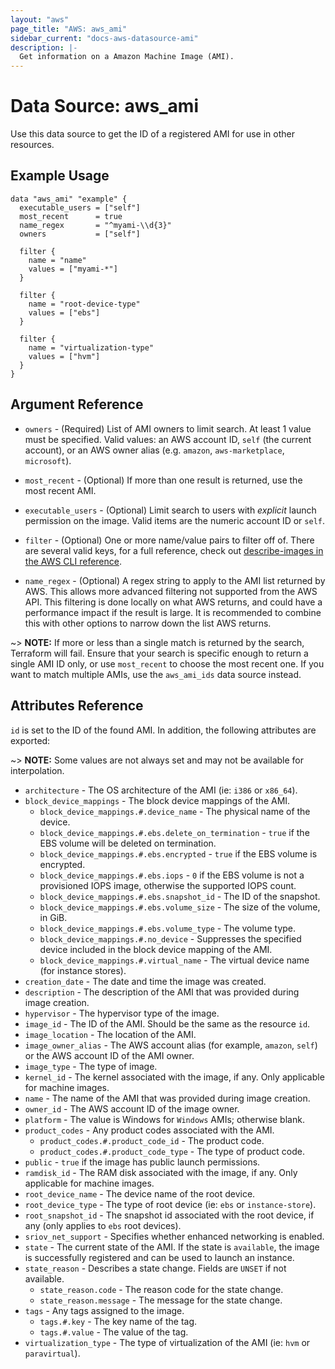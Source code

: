 ```yaml
---
layout: "aws"
page_title: "AWS: aws_ami"
sidebar_current: "docs-aws-datasource-ami"
description: |-
  Get information on a Amazon Machine Image (AMI).
---
```


# Data Source: aws_ami

Use this data source to get the ID of a registered AMI for use in other
resources.

## Example Usage

```hcl
data "aws_ami" "example" {
  executable_users = ["self"]
  most_recent      = true
  name_regex       = "^myami-\\d{3}"
  owners           = ["self"]

  filter {
    name = "name"
    values = ["myami-*"]
  }

  filter {
    name = "root-device-type"
    values = ["ebs"]
  }

  filter {
    name = "virtualization-type"
    values = ["hvm"]
  }
}
```

## Argument Reference

* `owners` - (Required) List of AMI owners to limit search. At least 1 value must be specified. Valid values: an AWS account ID, `self` (the current account), or an AWS owner alias (e.g. `amazon`, `aws-marketplace`, `microsoft`).

* `most_recent` - (Optional) If more than one result is returned, use the most
recent AMI.

* `executable_users` - (Optional) Limit search to users with *explicit* launch permission on
 the image. Valid items are the numeric account ID or `self`.

* `filter` - (Optional) One or more name/value pairs to filter off of. There are
several valid keys, for a full reference, check out
[describe-images in the AWS CLI reference][1].

* `name_regex` - (Optional) A regex string to apply to the AMI list returned
by AWS. This allows more advanced filtering not supported from the AWS API. This
filtering is done locally on what AWS returns, and could have a performance
impact if the result is large. It is recommended to combine this with other
options to narrow down the list AWS returns.

~> **NOTE:** If more or less than a single match is returned by the search,
Terraform will fail. Ensure that your search is specific enough to return
a single AMI ID only, or use `most_recent` to choose the most recent one. If
you want to match multiple AMIs, use the `aws_ami_ids` data source instead.

## Attributes Reference

`id` is set to the ID of the found AMI. In addition, the following attributes
are exported:

~> **NOTE:** Some values are not always set and may not be available for
interpolation.

* `architecture` - The OS architecture of the AMI (ie: `i386` or `x86_64`).
* `block_device_mappings` - The block device mappings of the AMI.
  * `block_device_mappings.#.device_name` - The physical name of the device.
  * `block_device_mappings.#.ebs.delete_on_termination` - `true` if the EBS volume
    will be deleted on termination.
  * `block_device_mappings.#.ebs.encrypted` - `true` if the EBS volume
    is encrypted.
  * `block_device_mappings.#.ebs.iops` - `0` if the EBS volume is
    not a provisioned IOPS image, otherwise the supported IOPS count.
  * `block_device_mappings.#.ebs.snapshot_id` - The ID of the snapshot.
  * `block_device_mappings.#.ebs.volume_size` - The size of the volume, in GiB.
  * `block_device_mappings.#.ebs.volume_type` - The volume type.
  * `block_device_mappings.#.no_device` - Suppresses the specified device
    included in the block device mapping of the AMI.
  * `block_device_mappings.#.virtual_name` - The virtual device name (for
    instance stores).
* `creation_date` - The date and time the image was created.
* `description` - The description of the AMI that was provided during image
  creation.
* `hypervisor` - The hypervisor type of the image.
* `image_id` - The ID of the AMI. Should be the same as the resource `id`.
* `image_location` - The location of the AMI.
* `image_owner_alias` - The AWS account alias (for example, `amazon`, `self`) or
  the AWS account ID of the AMI owner.
* `image_type` - The type of image.
* `kernel_id` - The kernel associated with the image, if any. Only applicable
  for machine images.
* `name` - The name of the AMI that was provided during image creation.
* `owner_id` - The AWS account ID of the image owner.
* `platform` - The value is Windows for `Windows` AMIs; otherwise blank.
* `product_codes` - Any product codes associated with the AMI.
  * `product_codes.#.product_code_id` - The product code.
  * `product_codes.#.product_code_type` - The type of product code.
* `public` - `true` if the image has public launch permissions.
* `ramdisk_id` - The RAM disk associated with the image, if any. Only applicable
  for machine images.
* `root_device_name` - The device name of the root device.
* `root_device_type` - The type of root device (ie: `ebs` or `instance-store`).
* `root_snapshot_id` - The snapshot id associated with the root device, if any
  (only applies to `ebs` root devices).
* `sriov_net_support` - Specifies whether enhanced networking is enabled.
* `state` - The current state of the AMI. If the state is `available`, the image
  is successfully registered and can be used to launch an instance.
* `state_reason` - Describes a state change. Fields are `UNSET` if not available.
  * `state_reason.code` - The reason code for the state change.
  * `state_reason.message` - The message for the state change.
* `tags` - Any tags assigned to the image.
  * `tags.#.key` - The key name of the tag.
  * `tags.#.value` - The value of the tag.
* `virtualization_type` - The type of virtualization of the AMI (ie: `hvm` or
  `paravirtual`).

[1]: http://docs.aws.amazon.com/cli/latest/reference/ec2/describe-images.html
